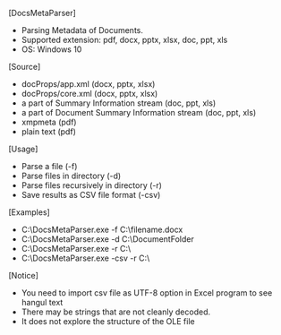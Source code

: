 [DocsMetaParser]
- Parsing Metadata of Documents.
- Supported extension: pdf, docx, pptx, xlsx, doc, ppt, xls
- OS: Windows 10

[Source]
- docProps/app.xml (docx, pptx, xlsx)
- docProps/core.xml (docx, pptx, xlsx)
- a part of Summary Information stream (doc, ppt, xls)
- a part of Document Summary Information stream (doc, ppt, xls) 
- xmpmeta (pdf)
- plain text (pdf)

[Usage]
- Parse a file (-f)
- Parse files in directory (-d)
- Parse files recursively in directory (-r)
- Save results as CSV file format (-csv)

[Examples]
- C:\DocsMetaParser.exe -f C:\filename.docx 
- C:\DocsMetaParser.exe -d C:\DocumentFolder    
- C:\DocsMetaParser.exe -r C:\ 
- C:\DocsMetaParser.exe -csv -r C:\ 

[Notice]
- You need to import csv file as UTF-8 option in Excel program to see hangul text
- There may be strings that are not cleanly decoded.
- It does not explore the structure of the OLE file
